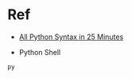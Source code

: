 # Ref
- [All Python Syntax in 25 Minutes](https://youtu.be/PNSIWjWAA7o?si=GZTLPrma28f-G-36)

- Python Shell
```bash
py
```
